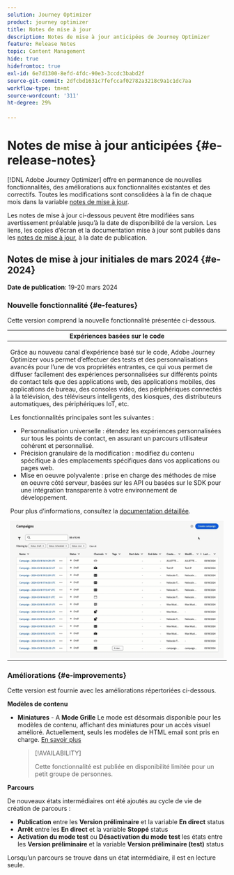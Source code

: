 ```yaml
---
solution: Journey Optimizer
product: journey optimizer
title: Notes de mise à jour
description: Notes de mise à jour anticipées de Journey Optimizer
feature: Release Notes
topic: Content Management
hide: true
hidefromtoc: true
exl-id: 6e7d1300-8efd-4fdc-90e3-3ccdc3babd2f
source-git-commit: 2dfcbd1631c7fefccaf02782a3218c9a1c1dc7aa
workflow-type: tm+mt
source-wordcount: '311'
ht-degree: 29%

---
```


# Notes de mise à jour anticipées {#e-release-notes}

[!DNL Adobe Journey Optimizer] offre en permanence de nouvelles fonctionnalités, des améliorations aux fonctionnalités existantes et des correctifs. Toutes les modifications sont consolidées à la fin de chaque mois dans la variable [notes de mise à jour](release-notes.md).

Les notes de mise à jour ci-dessous peuvent être modifiées sans avertissement préalable jusqu’à la date de disponibilité de la version. Les liens, les copies d’écran et la documentation mise à jour sont publiés dans les [notes de mise à jour](release-notes.md), à la date de publication.

## Notes de mise à jour initiales de mars 2024 {#e-2024}

**Date de publication**: 19-20 mars 2024

### Nouvelle fonctionnalité {#e-features}

Cette version comprend la nouvelle fonctionnalité présentée ci-dessous.

<table>
<thead>
<tr>
<th><strong>Expériences basées sur le code</strong><br/></th>
</tr>
</thead>
<tbody>
<tr>
<td>
<p>Grâce au nouveau canal d’expérience basé sur le code, Adobe Journey Optimizer vous permet d’effectuer des tests et des personnalisations avancés pour l’une de vos propriétés entrantes, ce qui vous permet de diffuser facilement des expériences personnalisées sur différents points de contact tels que des applications web, des applications mobiles, des applications de bureau, des consoles vidéo, des périphériques connectés à la télévision, des téléviseurs intelligents, des kiosques, des distributeurs automatiques, des périphériques IoT, etc.</p>
<P>Les fonctionnalités principales sont les suivantes :</p>
<ul><li> Personnalisation universelle : étendez les expériences personnalisées sur tous les points de contact, en assurant un parcours utilisateur cohérent et personnalisé.</li>
<li>Précision granulaire de la modification : modifiez du contenu spécifique à des emplacements spécifiques dans vos applications ou pages web.</li>
<li>Mise en oeuvre polyvalente : prise en charge des méthodes de mise en oeuvre côté serveur, basées sur les API ou basées sur le SDK pour une intégration transparente à votre environnement de développement.</li></ul></p>
<p>Pour plus d’informations, consultez la <a href="../code-based/get-started-code-based.md">documentation détaillée</a>.</p>
<img src="assets/do-not-localize/code-based.gif">
</tr>
</tbody>
</table>

### Améliorations {#e-improvements}

Cette version est fournie avec les améliorations répertoriées ci-dessous.

**Modèles de contenu**

* **Miniatures** - A **Mode Grille** Le mode est désormais disponible pour les modèles de contenu, affichant des miniatures pour un accès visuel amélioré. Actuellement, seuls les modèles de HTML email sont pris en charge. [En savoir plus](../content-management/content-templates.md#template-thumbnails)

  >[!AVAILABILITY]
  >
  >Cette fonctionnalité est publiée en disponibilité limitée pour un petit groupe de personnes.

**Parcours**

De nouveaux états intermédiaires ont été ajoutés au cycle de vie de création de parcours :

* **Publication** entre les **Version préliminaire** et la variable **En direct** status
* **Arrêt** entre les **En direct** et la variable **Stoppé** status
* **Activation du mode test** ou **Désactivation du mode test** les états entre les **Version préliminaire** et la variable **Version préliminaire (test)** status

Lorsqu’un parcours se trouve dans un état intermédiaire, il est en lecture seule.
